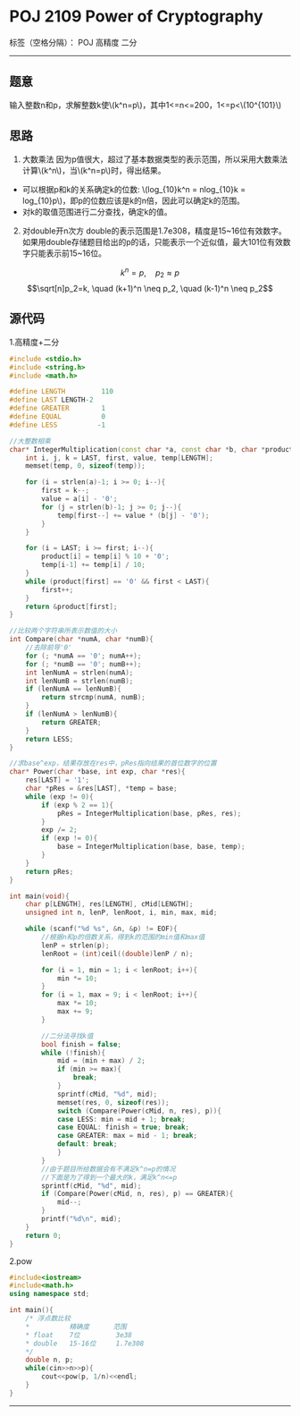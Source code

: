 # POJ 2109 Power of Cryptography

标签（空格分隔）： POJ 高精度 二分

---

## 题意
输入整数n和p，求解整数k使\\(k^n=p\\)，其中1<=n<=200，1<=p<\\(10^{101}\\)

## 思路
1. 大数乘法
因为p值很大，超过了基本数据类型的表示范围，所以采用大数乘法计算\\(k^n\\)，当\\(k^n=p\\)时，得出结果。
 - 可以根据p和k的关系确定k的位数: \\(log_{10}k^n = nlog_{10}k = log_{10}p\\)，即p的位数应该是k的n倍，因此可以确定k的范围。
 - 对k的取值范围进行二分查找，确定k的值。

2. 对double开n次方
double的表示范围是1.7e308，精度是15~16位有效数字。如果用double存储题目给出的p的话，只能表示一个近似值，最大101位有效数字只能表示前15~16位。

$$k^n=p, \quad p_2 \approx p$$
$$\sqrt[n]p_2=k, \quad (k+1)^n \neq p_2, \quad (k-1)^n \neq p_2$$

## 源代码

1.高精度+二分
```c++
#include <stdio.h>
#include <string.h>
#include <math.h>

#define LENGTH         110
#define LAST LENGTH-2
#define GREATER        1
#define EQUAL          0
#define LESS          -1

//大整数相乘
char* IntegerMultiplication(const char *a, const char *b, char *product){
    int i, j, k = LAST, first, value, temp[LENGTH];
    memset(temp, 0, sizeof(temp));

    for (i = strlen(a)-1; i >= 0; i--){
        first = k--;
        value = a[i] - '0';
        for (j = strlen(b)-1; j >= 0; j--){
            temp[first--] += value * (b[j] - '0');
        }
    }

    for (i = LAST; i >= first; i--){
        product[i] = temp[i] % 10 + '0';
        temp[i-1] += temp[i] / 10;
    }
    while (product[first] == '0' && first < LAST){
        first++;
    }
    return &product[first];
}

//比较两个字符串所表示数值的大小
int Compare(char *numA, char *numB){
    //去除前导'0'
    for (; *numA == '0'; numA++);
    for (; *numB == '0'; numB++);
    int lenNumA = strlen(numA);
    int lenNumB = strlen(numB);
    if (lenNumA == lenNumB){
        return strcmp(numA, numB);
    }
    if (lenNumA > lenNumB){
        return GREATER;
    }
    return LESS;
}

//求base^exp，结果存放在res中，pRes指向结果的首位数字的位置
char* Power(char *base, int exp, char *res){
    res[LAST] = '1';
    char *pRes = &res[LAST], *temp = base;
    while (exp != 0){
        if (exp % 2 == 1){
            pRes = IntegerMultiplication(base, pRes, res);
        }
        exp /= 2;
        if (exp != 0){
            base = IntegerMultiplication(base, base, temp);
        }
    }
    return pRes;
}

int main(void){
    char p[LENGTH], res[LENGTH], cMid[LENGTH];
    unsigned int n, lenP, lenRoot, i, min, max, mid;

    while (scanf("%d %s", &n, &p) != EOF){
        //根据n和p的倍数关系，得到k的范围的min值和max值
        lenP = strlen(p);
        lenRoot = (int)ceil((double)lenP / n);

        for (i = 1, min = 1; i < lenRoot; i++){
            min *= 10;
        }
        for (i = 1, max = 9; i < lenRoot; i++){
            max *= 10;
            max += 9;
        }

        //二分法寻找k值
        bool finish = false;
        while (!finish){
            mid = (min + max) / 2;
            if (min >= max){
                break;
            }
            sprintf(cMid, "%d", mid);
            memset(res, 0, sizeof(res));
            switch (Compare(Power(cMid, n, res), p)){
            case LESS: min = mid + 1; break;
            case EQUAL: finish = true; break;
            case GREATER: max = mid - 1; break;
            default: break;
            }
        }
        //由于题目所给数据会有不满足k^n=p的情况
        //下面是为了得到一个最大的k，满足k^n<=p
        sprintf(cMid, "%d", mid);
        if (Compare(Power(cMid, n, res), p) == GREATER){
            mid--;
        }
        printf("%d\n", mid);
    }
    return 0;
}
```

2.pow
```c++
#include<iostream>
#include<math.h>
using namespace std;

int main(){
    /* 浮点数比较
    *          精确度      范围
    * float    7位         3e38
    * double   15-16位     1.7e308
    */
    double n, p;
    while(cin>>n>>p){
        cout<<pow(p, 1/n)<<endl;
    }
}
```
----------

